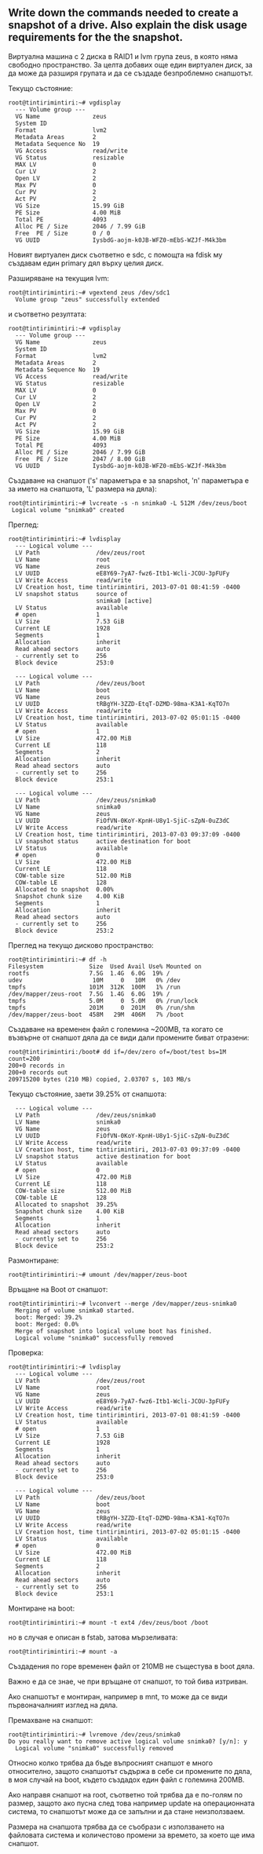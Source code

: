 Write down the commands needed to create a snapshot of a drive. Also explain the disk usage requirements for the the snapshot.
-------------------------------------------------------------------------------------------

Виртуална машина с 2 диска в RAID1 и lvm група zeus, в която няма свободно пространство.
За целта добавих още един виртуален диск, за да може да разширя групата и да се създаде безпроблемно снапшотът.

Текущо състояние:

	root@tintirimintiri:~# vgdisplay 
	  --- Volume group ---
	  VG Name               zeus
	  System ID             
	  Format                lvm2
	  Metadata Areas        2
	  Metadata Sequence No  19
	  VG Access             read/write
	  VG Status             resizable
	  MAX LV                0
	  Cur LV                2
	  Open LV               2
	  Max PV                0
	  Cur PV                2
	  Act PV                2
	  VG Size               15.99 GiB
	  PE Size               4.00 MiB
	  Total PE              4093
	  Alloc PE / Size       2046 / 7.99 GiB
	  Free  PE / Size       0 / 0
	  VG UUID               IysbdG-aojm-k0JB-WFZ0-mEbS-WZJf-M4k3bm


Новият виртуален диск съответно е sdc, с помощта на fdisk му създавам един primary дял върху целия диск.

Разширяване на текущия lvm:

	root@tintirimintiri:~# vgextend zeus /dev/sdc1
	  Volume group "zeus" successfully extended

и съответно резултата:

	root@tintirimintiri:~# vgdisplay 
	  --- Volume group ---
	  VG Name               zeus
	  System ID             
	  Format                lvm2
	  Metadata Areas        2
	  Metadata Sequence No  19
	  VG Access             read/write
	  VG Status             resizable
	  MAX LV                0
	  Cur LV                2
	  Open LV               2
	  Max PV                0
	  Cur PV                2
	  Act PV                2
	  VG Size               15.99 GiB
	  PE Size               4.00 MiB
	  Total PE              4093
	  Alloc PE / Size       2046 / 7.99 GiB
	  Free  PE / Size       2047 / 8.00 GiB
	  VG UUID               IysbdG-aojm-k0JB-WFZ0-mEbS-WZJf-M4k3bm


Създаване на снапшот ('s' параметъра е за snapshot, 'n' параметъра е за името на снапшота, 'L' размера на дяла):

	root@tintirimintiri:~# lvcreate -s -n snimka0 -L 512M /dev/zeus/boot
	 Logical volume "snimka0" created


Преглед:

	root@tintirimintiri:~# lvdisplay 
	  --- Logical volume ---
	  LV Path                /dev/zeus/root
	  LV Name                root
	  VG Name                zeus
	  LV UUID                eE8Y69-7yA7-fwz6-Itb1-Wcli-JCOU-3pFUFy
	  LV Write Access        read/write
	  LV Creation host, time tintirimintiri, 2013-07-01 08:41:59 -0400
	  LV snapshot status     source of
	                         snimka0 [active]
	  LV Status              available
	  # open                 1
	  LV Size                7.53 GiB
	  Current LE             1928
	  Segments               1
	  Allocation             inherit
	  Read ahead sectors     auto
	  - currently set to     256
	  Block device           253:0
	   
	  --- Logical volume ---
	  LV Path                /dev/zeus/boot
	  LV Name                boot
	  VG Name                zeus
	  LV UUID                tRBgYH-3ZZD-EtqT-DZMD-98ma-K3A1-KqTO7n
	  LV Write Access        read/write
	  LV Creation host, time tintirimintiri, 2013-07-02 05:01:15 -0400
	  LV Status              available
	  # open                 1
	  LV Size                472.00 MiB
	  Current LE             118
	  Segments               2
	  Allocation             inherit
	  Read ahead sectors     auto
	  - currently set to     256
	  Block device           253:1
	   
	  --- Logical volume ---
	  LV Path                /dev/zeus/snimka0
	  LV Name                snimka0
	  VG Name                zeus
	  LV UUID                FiOfVN-0KoY-KpnH-U8y1-SjiC-sZpN-0uZ3dC
	  LV Write Access        read/write
	  LV Creation host, time tintirimintiri, 2013-07-03 09:37:09 -0400
	  LV snapshot status     active destination for boot
	  LV Status              available
	  # open                 0
	  LV Size                472.00 MiB
	  Current LE             118
	  COW-table size         512.00 MiB
	  COW-table LE           128
	  Allocated to snapshot  0.00%
	  Snapshot chunk size    4.00 KiB
	  Segments               1
	  Allocation             inherit
	  Read ahead sectors     auto
	  - currently set to     256
	  Block device           253:2

Преглед на текущо дисково пространство:

	root@tintirimintiri:~# df -h
	Filesystem             Size  Used Avail Use% Mounted on
	rootfs                 7.5G  1.4G  6.0G  19% /
	udev                    10M     0   10M   0% /dev
	tmpfs                  101M  312K  100M   1% /run
	/dev/mapper/zeus-root  7.5G  1.4G  6.0G  19% /
	tmpfs                  5.0M     0  5.0M   0% /run/lock
	tmpfs                  201M     0  201M   0% /run/shm
	/dev/mapper/zeus-boot  458M   29M  406M   7% /boot

Създаване на временен файл с големина ~200MB, та когато се възвърне от снапшот дяла да се види дали промените биват отразени:

	root@tintirimintiri:/boot# dd if=/dev/zero of=/boot/test bs=1M count=200
	200+0 records in
	200+0 records out
	209715200 bytes (210 MB) copied, 2.03707 s, 103 MB/s

Текущо състояние, заети 39.25% от снапшота:

	  --- Logical volume ---
	  LV Path                /dev/zeus/snimka0
	  LV Name                snimka0
	  VG Name                zeus
	  LV UUID                FiOfVN-0KoY-KpnH-U8y1-SjiC-sZpN-0uZ3dC
	  LV Write Access        read/write
	  LV Creation host, time tintirimintiri, 2013-07-03 09:37:09 -0400
	  LV snapshot status     active destination for boot
	  LV Status              available
	  # open                 0
	  LV Size                472.00 MiB
	  Current LE             118
	  COW-table size         512.00 MiB
	  COW-table LE           128
	  Allocated to snapshot  39.25%
	  Snapshot chunk size    4.00 KiB
	  Segments               1
	  Allocation             inherit
	  Read ahead sectors     auto
	  - currently set to     256
	  Block device           253:2


Размонтиране:

	root@tintirimintiri:~# umount /dev/mapper/zeus-boot


Връщане на Boot от снапшот:

	root@tintirimintiri:~# lvconvert --merge /dev/mapper/zeus-snimka0
	  Merging of volume snimka0 started.
	  boot: Merged: 39.2%
	  boot: Merged: 0.0%
	  Merge of snapshot into logical volume boot has finished.
	  Logical volume "snimka0" successfully removed

Проверка:

	root@tintirimintiri:~# lvdisplay 
	  --- Logical volume ---
	  LV Path                /dev/zeus/root
	  LV Name                root
	  VG Name                zeus
	  LV UUID                eE8Y69-7yA7-fwz6-Itb1-Wcli-JCOU-3pFUFy
	  LV Write Access        read/write
	  LV Creation host, time tintirimintiri, 2013-07-01 08:41:59 -0400
	  LV Status              available
	  # open                 1
	  LV Size                7.53 GiB
	  Current LE             1928
	  Segments               1
	  Allocation             inherit
	  Read ahead sectors     auto
	  - currently set to     256
	  Block device           253:0
	   
	  --- Logical volume ---
	  LV Path                /dev/zeus/boot
	  LV Name                boot
	  VG Name                zeus
	  LV UUID                tRBgYH-3ZZD-EtqT-DZMD-98ma-K3A1-KqTO7n
	  LV Write Access        read/write
	  LV Creation host, time tintirimintiri, 2013-07-02 05:01:15 -0400
	  LV Status              available
	  # open                 0
	  LV Size                472.00 MiB
	  Current LE             118
	  Segments               2
	  Allocation             inherit
	  Read ahead sectors     auto
	  - currently set to     256
	  Block device           253:1


Монтиране на boot:

	root@tintirimintiri:~# mount -t ext4 /dev/zeus/boot /boot

но в случая е описан в fstab, затова мързеливата:

	root@tintirimintiri:~# mount -a

Създадения по горе временен файл от 210MB не същестува в boot дяла.

Важно е да се знае, че при връщане от снапшот, то той бива изтриван.

Ако снапшотът е монтиран, например в mnt, то може да се види първоначалният изглед на дяла.

Премахване на снапшот:

	root@tintirimintiri:~# lvremove /dev/zeus/snimka0 
	Do you really want to remove active logical volume snimka0? [y/n]: y
	  Logical volume "snimka0" successfully removed

Относно колко трябва да бъде въпросният снапшот е много относително, защото снапшотът съдържа в себе си промените по дяла, в моя случай на boot, където създадох един файл с големина 200MB.

Ако направя снапшот на root, съответно той трябва да е по-голям по размер, защото ако пусна след това например update на операционната система, то снапшотът може да се запълни и да стане
неизползваем.

Размера на снапшота трябва да се съобрази с използването на файловата система и количестово промени за времето, за което ще има снапшот.


